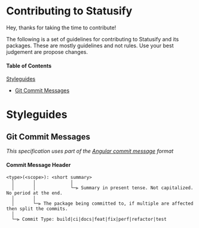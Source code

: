 # Contributing to Statusify

Hey, thanks for taking the time to contribute!

The following is a set of guidelines for contributing to Statusify and its packages. These are mostly guidelines and not rules. Use your best judgement are propose changes.

#### Table of Contents
[Styleguides](#styleguides)
  * [Git Commit Messages](#git-commit-messages)

# Styleguides
## Git Commit Messages
*This specification uses part of the [Angular commit message](https://github.com/angular/angular/blob/master/CONTRIBUTING.md#commit) format*

#### Commit Message Header
```
<type>(<scope>): <short summary>
  │       │             │
  │       │             └─⫸ Summary in present tense. Not capitalized. No period at the end.
  │       │
  │       └─⫸ The package being committed to, if multiple are affected then split the commits.
  │
  └─⫸ Commit Type: build|ci|docs|feat|fix|perf|refactor|test
```
